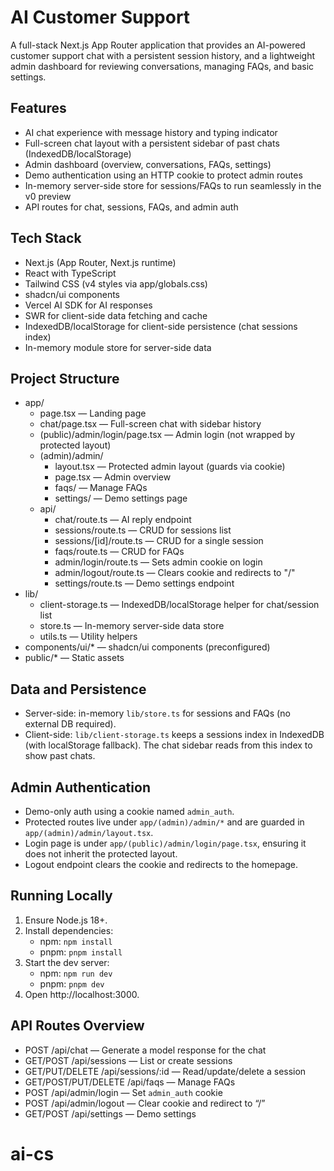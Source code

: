 # AI Customer Support

A full-stack Next.js App Router application that provides an AI-powered customer support chat with a persistent session history, and a lightweight admin dashboard for reviewing conversations, managing FAQs, and basic settings.

## Features

- AI chat experience with message history and typing indicator
- Full-screen chat layout with a persistent sidebar of past chats (IndexedDB/localStorage)
- Admin dashboard (overview, conversations, FAQs, settings)
- Demo authentication using an HTTP cookie to protect admin routes
- In-memory server-side store for sessions/FAQs to run seamlessly in the v0 preview
- API routes for chat, sessions, FAQs, and admin auth

## Tech Stack

- Next.js (App Router, Next.js runtime)
- React with TypeScript
- Tailwind CSS (v4 styles via app/globals.css)
- shadcn/ui components
- Vercel AI SDK for AI responses
- SWR for client-side data fetching and cache
- IndexedDB/localStorage for client-side persistence (chat sessions index)
- In-memory module store for server-side data

## Project Structure

- app/
  - page.tsx — Landing page
  - chat/page.tsx — Full-screen chat with sidebar history
  - (public)/admin/login/page.tsx — Admin login (not wrapped by protected layout)
  - (admin)/admin/
    - layout.tsx — Protected admin layout (guards via cookie)
    - page.tsx — Admin overview
    - faqs/ — Manage FAQs
    - settings/ — Demo settings page
  - api/
    - chat/route.ts — AI reply endpoint
    - sessions/route.ts — CRUD for sessions list
    - sessions/[id]/route.ts — CRUD for a single session
    - faqs/route.ts — CRUD for FAQs
    - admin/login/route.ts — Sets admin cookie on login
    - admin/logout/route.ts — Clears cookie and redirects to "/"
    - settings/route.ts — Demo settings endpoint
- lib/
  - client-storage.ts — IndexedDB/localStorage helper for chat/session list
  - store.ts — In-memory server-side data store
  - utils.ts — Utility helpers
- components/ui/\* — shadcn/ui components (preconfigured)
- public/\* — Static assets

## Data and Persistence

- Server-side: in-memory `lib/store.ts` for sessions and FAQs (no external DB required).
- Client-side: `lib/client-storage.ts` keeps a sessions index in IndexedDB (with localStorage fallback). The chat sidebar reads from this index to show past chats.

## Admin Authentication

- Demo-only auth using a cookie named `admin_auth`.
- Protected routes live under `app/(admin)/admin/*` and are guarded in `app/(admin)/admin/layout.tsx`.
- Login page is under `app/(public)/admin/login/page.tsx`, ensuring it does not inherit the protected layout.
- Logout endpoint clears the cookie and redirects to the homepage.

## Running Locally

1. Ensure Node.js 18+.
2. Install dependencies:
   - npm: `npm install`
   - pnpm: `pnpm install`
3. Start the dev server:
   - npm: `npm run dev`
   - pnpm: `pnpm dev`
4. Open http://localhost:3000.

## API Routes Overview

- POST /api/chat — Generate a model response for the chat
- GET/POST /api/sessions — List or create sessions
- GET/PUT/DELETE /api/sessions/:id — Read/update/delete a session
- GET/POST/PUT/DELETE /api/faqs — Manage FAQs
- POST /api/admin/login — Set `admin_auth` cookie
- POST /api/admin/logout — Clear cookie and redirect to “/”
- GET/POST /api/settings — Demo settings
# ai-cs
